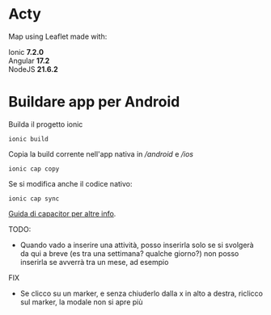 # Acty
Map using Leaflet made with:

Ionic **7.2.0** <br>
Angular **17.2** <br>
NodeJS **21.6.2** <br>


# Buildare app per Android

Builda il progetto ionic
```
ionic build
```

Copia la build corrente nell'app nativa in */android* e */ios*

```
ionic cap copy
```
Se si modifica anche il codice nativo:

```
ionic cap sync
```
[Guida di capacitor per altre info](https://ionicframework.com/docs/angular/your-first-app/deploying-mobile).

TODO:
- Quando vado a inserire una attività, posso inserirla solo se si svolgerà da qui a breve (es tra una settimana? qualche giorno?) non posso inserirla se avverrà tra un mese, ad esempio

FIX
- Se clicco su un marker, e senza chiuderlo dalla x in alto a destra, riclicco sul marker, la modale non si apre più




